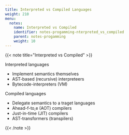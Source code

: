 ```yaml
---
title: Interpreted vs Compiled Languages
weight: 210
menu:
  notes:
    name: Interpreted vs Compiled
    identifier: notes-progamming-nterpreted_vs_compiled
    parent: notes-progamming
    weight: 10
---
```


{{< note title="Interpreted vs Compiled" >}}

Interpreted languages
- Implement semantics themselves
- AST-based (recursive) interpreteers
- Bytecode-interpreters (VM)

Compiled languages
- Delegate semantics to a traget languages
- Ahead-f-to,e (AOT) compilers
- Just-in-time (JIT) compilers
- AST-transformers (transpilers)

{{< /note >}}
